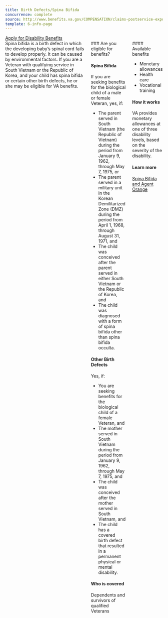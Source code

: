 ```yaml
---
title: Birth Defects/Spina Bifida
concurrence: complete
source: http://www.benefits.va.gov/COMPENSATION/claims-postservice-exposures-asbestos.asp
template: 6-info-page
---
```


<div class="main" role="main" markdown="0">

<div class="action-bar">
  <div class="row">
    <div class="small-12 columns">
      <a class="uk-button-primary" href="/disability-benefits/apply-for-benefits/">Apply for Disability Benefits</a>
    </div>
  </div>
</div>

<div class="section one" markdown="0">
<div class="primary" markdown="0">
<div class="row" markdown="0">
<div class="small-12 columns">
<div markdown="1">
Spina bifida is a birth defect in which the developing baby’s spinal cord fails to develop properly. It can be caused by environmental factors. If you are a Veteran with qualifying service in South Vietnam or the Republic of Korea, and your child has spina bifida or certain other birth defects, he or she may be eligible for VA benefits.
</div>
<div class="call-out" markdown="1">
### Are you eligible for benefits?

#### Spina Bifida
If you are seeking benefits for the biological child of a male or female Veteran, yes, if:

- The parent served in South Vietnam (the Republic of Vietnam) during the period from January 9, 1962, through May 7, 1975, or
- The parent served in a military unit in the Korean Demilitarized Zone (DMZ) during the period from April 1, 1968, through August 31, 1971, and
- The child was conceived after the parent served in either South Vietnam or the Republic of Korea, and
- The child was diagnosed with a form of spina bifida other than spina bifida occulta.

#### Other Birth Defects
Yes, if:

- You are seeking benefits for the biological child of a female Veteran, and
- The mother served in South Vietnam during the period from January 9, 1962, through May 7, 1975, and
- The child was conceived after the mother served in South Vietnam, and
- The child has a covered birth defect that resulted in a permanent physical or mental disability.

#### Who is covered
Dependents and survivors of qualified Veterans
</div>
<div markdown="1">
#### Available benefits

-	Monetary allowances
-	Health care
-	Vocational training

#### How it works

VA provides monetary allowances at one of three disability levels, based on the severity of the disability.

#### Learn more

[Spina Bifida and Agent Orange]( http://www.publichealth.va.gov/exposures/agentorange/birth-defects/spina-bifida.asp)
</div>
</div>

</div>
</div>
</div>
